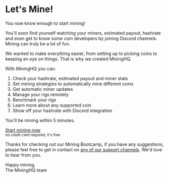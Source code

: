 # Let's Mine!

You now know enough to start mining!

You'll soon find yourself watching your miners, estimated payout, hashrate and
even get to know some coin developers by joining Discord channels. Mining
can truly be a lot of fun.

We wanted to make everything easier, from setting up to picking coins to
keeping an eye on things. That is why we created MiningHQ.

With MiningHQ you can:

1. Check your hashrate, estimated payout and miner stats
2. Set mining strategies to automatically mine different coins
3. Get automatic miner updates
4. Manage your rigs remotely
5. Benchmark your rigs
6. Learn more about any supported coin
7. Show off your hashrate with Discord integration

You'll be mining within 5 minutes.

<a href="/register" class="btn btn-success">Start mining now <i class="fa fa-fw fa-chevron-right"></i></a>
<br />
<small>no credit card required, it's free</small>

Thanks for checking out our Mining Bootcamp, if you have any suggestions, please feel free to get in contact on <a target="_blank" class="text-link text-primary" href="/connect">any of our support channels<i class="fa fa-fw fa-external-link"></i></a>. We'd love to hear from you.

Happy mining,<br />
The MiningHQ team
